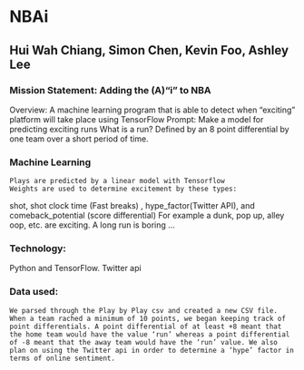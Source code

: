 # NBAi
## Hui Wah Chiang, Simon Chen, Kevin Foo, Ashley Lee

### Mission Statement: Adding the (A)“i” to NBA
Overview: A machine learning program that is able to detect when “exciting” platform will take place using TensorFlow
Prompt: Make a model for predicting exciting runs
What is a run?
Defined by an 8 point differential by one team over a short period of time. 

### Machine Learning
	Plays are predicted by a linear model with Tensorflow
	Weights are used to determine excitement by these types:
 shot, shot clock time (Fast breaks) , hype_factor(Twitter API), and comeback_potential (score differential)
For example a dunk, pop up, alley oop, etc. are exciting. 
A long run is boring …
### Technology:
Python and TensorFlow. Twitter api

### Data used:
	We parsed through the Play by Play csv and created a new CSV file. When a team rached a minimum of 10 points, we began keeping track of point differentials. A point differential of at least +8 meant that the home team would have the value ‘run’ whereas a point differential of -8 meant that the away team would have the ‘run’ value. We also plan on using the Twitter api in order to determine a ‘hype’ factor in terms of online sentiment.


